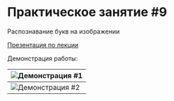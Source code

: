 # Практическое занятие #9

Распознавание букв на изображении 

[Презентация по лекции](https://gitlab.com/ISU_Applied_Computer_Science/5th-semester/computer-vision/Lectures_and_practices/Practice_9/-/blob/main/raw/Presentation.pdf)

Демонстрация работы:

| ![Демонстрация #1](https://gitlab.com/ISU_Applied_Computer_Science/5th-semester/computer-vision/Lectures_and_practices/Practice_9/-/raw/main/raw/demo_1.png?inline=false) |
| ------------------------------------------------------------ |
| ![Демонстрация #2](https://gitlab.com/ISU_Applied_Computer_Science/5th-semester/computer-vision/Lectures_and_practices/Practice_9/-/raw/main/raw/demo_2.png?inline=false) |

